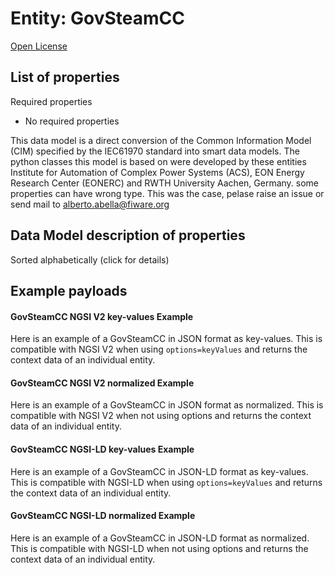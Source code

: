Entity: GovSteamCC  
==================  
[Open License](https://github.com/smart-data-models//dataModel.EnergyCIM/blob/master/GovSteamCC/LICENSE.md)  

## List of properties  

Required properties  
- No required properties    
This data model is a direct conversion of the Common Information Model (CIM) specified by the IEC61970 standard into smart data models. The python classes this model is based on were developed by these entities Institute for Automation of Complex Power Systems (ACS), EON Energy Research Center (EONERC) and RWTH University Aachen, Germany. some properties can have wrong type. This was the case, pelase raise an issue or send mail to alberto.abella@fiware.org  
## Data Model description of properties  
Sorted alphabetically (click for details)  
## Example payloads    
#### GovSteamCC NGSI V2 key-values Example    
Here is an example of a GovSteamCC in JSON format as key-values. This is compatible with NGSI V2 when  using `options=keyValues` and returns the context data of an individual entity.  
#### GovSteamCC NGSI V2 normalized Example    
Here is an example of a GovSteamCC in JSON format as normalized. This is compatible with NGSI V2 when not using options and returns the context data of an individual entity.  
#### GovSteamCC NGSI-LD key-values Example    
Here is an example of a GovSteamCC in JSON-LD format as key-values. This is compatible with NGSI-LD when  using `options=keyValues` and returns the context data of an individual entity.  
#### GovSteamCC NGSI-LD normalized Example    
Here is an example of a GovSteamCC in JSON-LD format as normalized. This is compatible with NGSI-LD when not using options and returns the context data of an individual entity.  
